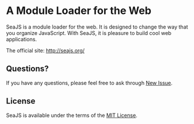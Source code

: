 A Module Loader for the Web
===

SeaJS is a module loader for the web. It is designed to change the way that you
organize JavaScript. With SeaJS, it is pleasure to build cool web applications.

The official site: <http://seajs.org/>


## Questions?

If you have any questions, please feel free to ask through [New Issue](https://github.com/seajs/seajs/issues/new).


## License

SeaJS is available under the terms of the [MIT License](http://seajs.org/LICENSE.md).
